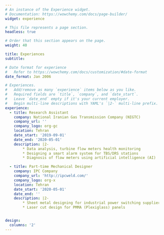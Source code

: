 ```yaml
---
# An instance of the Experience widget.
# Documentation: https://wowchemy.com/docs/page-builder/
widget: experience

# This file represents a page section.
headless: true

# Order that this section appears on the page.
weight: 40

title: Experiences
subtitle:

# Date format for experience
#   Refer to https://wowchemy.com/docs/customization/#date-format
date_format: Jan 2006

# Experiences.
#   Add/remove as many `experience` items below as you like.
#   Required fields are `title`, `company`, and `date_start`.
#   Leave `date_end` empty if it's your current employer.
#   Begin multi-line descriptions with YAML's `|2-` multi-line prefix.
experience:
  - title: Research Assistant
    company: National Iranian Gas Transmission Company (NIGTC)
    company_url: ''
    company_logo: org-gc
    location: Tehran
    date_start: '2019-09-01'
    date_end: '2020-05-01'
    description: |2-
        * Data analysis, turbine flow meters health monitoring
        * Designing a smart alarm system for TBS/DRS stations
        * Diagnosis of flow meters using artificial intelligence (AI)

  - title: Part-time Mechanical Designer
    company: IPC Company
    company_url: 'http://ipcweld.com/'
    company_logo: org-x
    location: Tehran
    date_start: '2020-05-01'
    date_end: ''
    description: |2-
        * Sheet metal designing for industrial power switching supplier
        * Laser cut design for PMMA (Plexiglass) panels


design:
  columns: '2'
---
```

